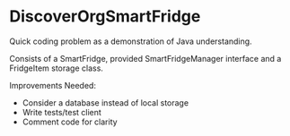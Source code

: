 # DiscoverOrgSmartFridge

Quick coding problem as a demonstration of Java understanding.

Consists of a SmartFridge, provided SmartFridgeManager interface and a FridgeItem storage class.

Improvements Needed:
- Consider a database instead of local storage
- Write tests/test client
- Comment code for clarity